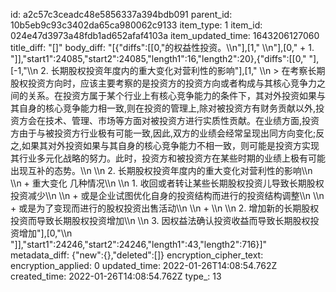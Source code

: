 id: a2c57c3ceadc48e5856337a394bdb091
parent_id: 10b5eb9c93c3402da65ca980062c9133
item_type: 1
item_id: 024e47d3973a48fdb1ad652afaf4103a
item_updated_time: 1643206127060
title_diff: "[]"
body_diff: "[{\"diffs\":[[0,\"的权益性投资。\\\n\"],[1,\"   \\\n\"],[0,\"   + 1. \"]],\"start1\":24085,\"start2\":24085,\"length1\":16,\"length2\":20},{\"diffs\":[[0,\"    \"],[-1,\"\\\n          2. 长期股权投资年度内的重大变化对营利性的影响\"],[1,\"   \\\n             > 在考察长期股权投资方向时，应该主要考察的是投资方的投资方向或者构成与其核心竞争力之间的关系。在投资方属于某个行业上有核心竞争能力的条件下，其对外投资如果与其自身的核心竞争能力相一致,则在投资的管理上,除对被投资方有财务贡献以外,投资方会在技术、管理、市场等方面对被投资方进行实质性贡献。在业绩方面,投资方由于与被投资方行业极有可能一致,因此,双方的业绩会经常呈现出同方向变化;反之,如果其对外投资如果与其自身的核心竞争能力不相一致，则可能是投资方实现其行业多元化战略的努力。此时，投资方和被投资方在某些时期的业绩上极有可能出现互补的态势。\\\n          \\\n          2. 长期股权投资年度内的重大变化对营利性的影响\\\n             \\\n             + 重大变化 几种情况\\\n               \\\n               1. 收回或者转让某些长期股权投资儿导致长期股权投资减少\\\n                  \\\n                  + 或是企业试图优化自身的投资结构而进行的投资结构调整\\\n                  \\\n                  + 或是为了变现而进行的股权投资出售活动\\\n                  \\\n                  + \\\n               \\\n               2. 增加新的长期股权投资而导致长期股权投资增加\\\n               \\\n               3. 因权益法确认投资收益而导致长期股权投资增加\"],[0,\"\\\n   \"]],\"start1\":24246,\"start2\":24246,\"length1\":43,\"length2\":716}]"
metadata_diff: {"new":{},"deleted":[]}
encryption_cipher_text: 
encryption_applied: 0
updated_time: 2022-01-26T14:08:54.762Z
created_time: 2022-01-26T14:08:54.762Z
type_: 13